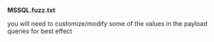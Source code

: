 
**MSSQL.fuzz.txt**

you will need to customize/modify some of the values in the payload queries for best effect






